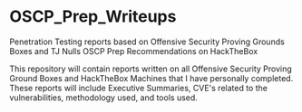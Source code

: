 # OSCP_Prep_Writeups
Penetration Testing reports based on Offensive Security Proving Grounds Boxes and TJ Nulls OSCP Prep Recommendations on HackTheBox

This repository will contain reports written on all Offensive Security Proving Ground Boxes and HackTheBox Machines that I have personally completed. These reports will include Executive Summaries, CVE's related to the vulnerabilities, methodology used, and tools used. 
